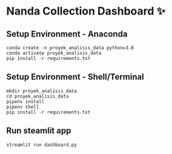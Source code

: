 # Nanda Collection Dashboard ✨

## Setup Environment - Anaconda
```
conda create -n proyek_analisis_data python=3.8
conda activate proyek_analisis_data
pip install -r requirements.txt
```

## Setup Environment - Shell/Terminal
```
mkdir proyek_analisis_data
cd proyek_analisis_data
pipenv install
pipenv shell
pip install -r requirements.txt

```

## Run steamlit app
```
streamlit run dashboard.py
```